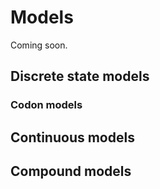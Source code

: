 # Models

Coming soon.

## Discrete state models

### Codon models

## Continuous models

## Compound models